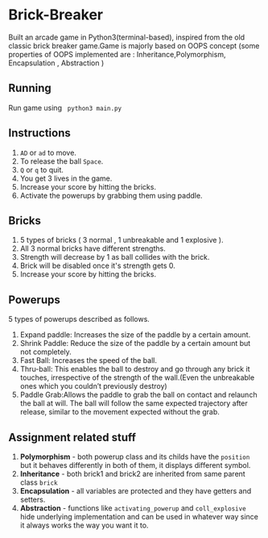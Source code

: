 # Brick-Breaker
Built an arcade game in Python3(terminal-based), inspired from the old classic brick breaker game.Game is majorly based on OOPS concept (some properties of OOPS implemented are : Inheritance,Polymorphism, Encapsulation , Abstraction )

## Running
Run game using
` python3 main.py`

## Instructions

1. `AD` or `ad` to move.
2. To release the ball `Space`.
3. `Q` or `q` to quit.
4. You get 3 lives in the game.
5. Increase your score by hitting the bricks.
6. Activate the powerups by grabbing them using paddle.

## Bricks

1. 5 types of bricks ( 3 normal , 1 unbreakable and 1 explosive ).
2. All 3 normal bricks have different strengths.
3. Strength will decrease by 1 as ball collides with the brick.
4. Brick will be disabled once it's strength gets 0.
5. Increase your score by hitting the bricks.

## Powerups

5 types of powerups described as follows.

1. Expand paddle: Increases the size of the paddle by a certain amount.
2. Shrink Paddle: Reduce the size of the paddle by a certain amount but not completely.
3. Fast Ball: Increases the speed of the ball.
4. Thru-ball: This enables the ball to destroy and go through any brick it touches, irrespective of the
strength of the wall.(Even the unbreakable ones which you couldn’t previously destroy)
5. Paddle Grab:Allows the paddle to grab the ball on contact and relaunch the ball at will. The ball will
follow the same expected trajectory after release, similar to the movement expected without the grab.

## Assignment related stuff

1. **Polymorphism** - both powerup class and its childs have the `position` but it behaves differently in both of them, it displays different symbol.
2. **Inheritance** - both brick1 and brick2 are inherited from same parent class `brick`
3. **Encapsulation** - all variables are protected and they have getters and setters.
4. **Abstraction** - functions like `activating_powerup` and `coll_explosive` hide underlying implementation and can be used in whatever way since it always works the way you want it to.



